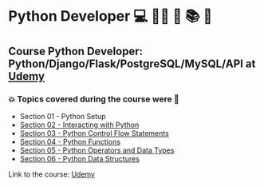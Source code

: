 # Python Developer 💻 🧑‍💻 :snake: :books: :game_die:
## Course Python Developer: Python/Django/Flask/PostgreSQL/MySQL/API at [Udemy](https://www.udemy.com/course/python-developer-pythondjangoflaskpostgresqlmysqlapi/)
### :boom: Topics covered during the course were :rocket:
- Section 01 - Python Setup
- [Section 02 - Interacting with Python](https://github.com/romulovieira777/Python_Developer/tree/main/Section%2002%20-%20Interacting%20with%20Python)
- [Section 03 - Python Control Flow Statements](https://github.com/romulovieira777/Python_Developer/tree/main/Section%2003%20-%20Python%20Control%20Flow%20Statements)
- [Section 04 - Python Functions](https://github.com/romulovieira777/Python_Developer/tree/main/Section%2004%20-%20Python%20Functions)
- [Section 05 - Python Operators and Data Types]()
- [Section 06 - Python Data Structures]()

Link to the course: [Udemy](https://www.udemy.com/course/python-developer-pythondjangoflaskpostgresqlmysqlapi/)
